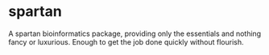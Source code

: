 spartan
=======

A spartan bioinformatics package, providing only the essentials and nothing fancy or luxurious. Enough to get the job done quickly without flourish.
